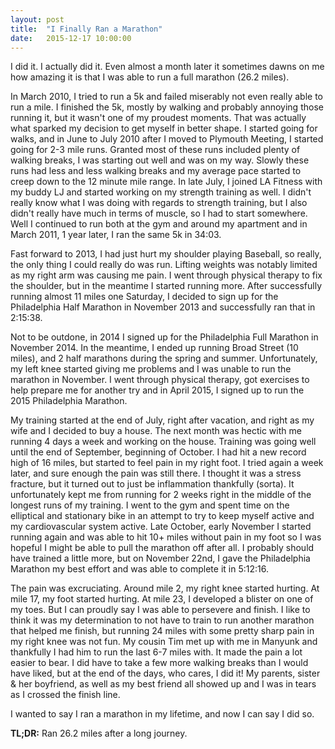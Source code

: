 ```yaml
---
layout: post
title:  "I Finally Ran a Marathon"
date:   2015-12-17 10:00:00
---
```


I did it.  I actually did it.  Even almost a month later it sometimes dawns on me how amazing it is that I was able to run a full marathon (26.2 miles).

In March 2010, I tried to run a 5k and failed miserably not even really able to run a mile.  I finished the 5k, mostly by walking and probably annoying those running it, but it wasn't one of my proudest moments.  That was actually what sparked my decision to get myself in better shape.  I started going for walks, and in June to July 2010 after I moved to Plymouth Meeting, I started going for 2-3 mile runs.  Granted most of these runs included plenty of walking breaks, I was starting out well and was on my way.  Slowly these runs had less and less walking breaks and my average pace started to creep down to the 12 minute mile range.  In late July, I joined LA Fitness with my buddy LJ and started working on my strength training as well.  I didn't really know what I was doing with regards to strength training, but I also didn't really have much in terms of muscle, so I had to start somewhere.  Well I continued to run both at the gym and around my apartment and in March 2011, 1 year later, I ran the same 5k in 34:03.

Fast forward to 2013, I had just hurt my shoulder playing Baseball, so really, the only thing I could really do was run.  Lifting weights was notably limited as my right arm was causing me pain.  I went through physical therapy to fix the shoulder, but in the meantime I started running more.  After successfully running almost 11 miles one Saturday, I decided to sign up for the Philadelphia Half Marathon in November 2013 and successfully ran that in 2:15:38.

Not to be outdone, in 2014 I signed up for the Philadelphia Full Marathon in November 2014.  In the meantime, I ended up running Broad Street (10 miles), and 2 half marathons during the spring and summer.  Unfortunately, my left knee started giving me problems and I was unable to run the marathon in November.  I went through physical therapy, got exercises to help prepare me for another try and in April 2015, I signed up to run the 2015 Philadelphia Marathon.

My training started at the end of July, right after vacation, and right as my wife and I decided to buy a house.  The next month was hectic with me running 4 days a week and working on the house.  Training was going well until the end of September, beginning of October.  I had hit a new record high of 16 miles, but started to feel pain in my right foot.  I tried again a week later, and sure enough the pain was still there.  I thought it was a stress fracture, but it turned out to just be inflammation thankfully (sorta).  It unfortunately kept me from running for 2 weeks right in the middle of the longest runs of my training.  I went to the gym and spent time on the elliptical and stationary bike in an attempt to try to keep myself active and my cardiovascular system active.  Late October, early November I started running again and was able to hit 10+ miles without pain in my foot so I was hopeful I might be able to pull the marathon off after all.  I probably should have trained a little more, but on November 22nd, I gave the Philadelphia Marathon my best effort and was able to complete it in 5:12:16.

The pain was excruciating.  Around mile 2, my right knee started hurting.  At mile 17, my foot started hurting.  At mile 23, I developed a blister on one of my toes.  But I can proudly say I was able to persevere and finish.  I like to think it was my determination to not have to train to run another marathon that helped me finish, but running 24 miles with some pretty sharp pain in my right knee was not fun.  My cousin Tim met up with me in Manyunk and thankfully I had him to run the last 6-7 miles with.  It made the pain a lot easier to bear.  I did have to take a few more walking breaks than I would have liked, but at the end of the days, who cares, I did it!  My parents, sister & her boyfriend, as well as my best friend all showed up and I was in tears as I crossed the finish line.

I wanted to say I ran a marathon in my lifetime, and now I can say I did so.

**TL;DR:** Ran 26.2 miles after a long journey.